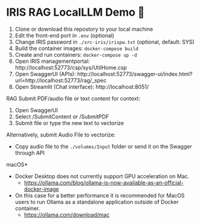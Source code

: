 # IRIS RAG LocalLLM Demo 🤖
 1. Clone or download this repostory to your local machine
 2. Edit the front-end port in `.env` (optional)
 3. Change IRIS password in `./src-iris/irispw.txt` (optional, default: SYS)
 4. Build the container images: `docker-compose build`
 5. Create and run containers: `docker-compose up -d`
 6. Open IRIS managementportal: http://localhost:52773/csp/sys/UtilHome.csp
 7. Open SwaggerUI (APIs): http://localhost:52773/swagger-ui/index.html?url=http://localhost:52773/rag/_spec
 8. Open Streamlit (Chat interface): http://localhost:8051/

RAG
 Submit PDF/audio file or text content for context:
 1. Open SwaggerUI
 2. Select /SubmitContent or /SubmitPDF
 3. Submit file or type the new text to vectorize
 
 Alternatively, submit Audio File to vectorize:
 - Copy audio file to the `./volumes/Input` folder or send it on the Swagger through API

macOS*
 - Docker Desktop does not currently support GPU acceleration on Mac.
   - https://ollama.com/blog/ollama-is-now-available-as-an-official-docker-image
 - On this case for a better performance it is recommended for MacOS users to run Ollama as a standalone application outside of Docker container.
   - https://ollama.com/download/mac
